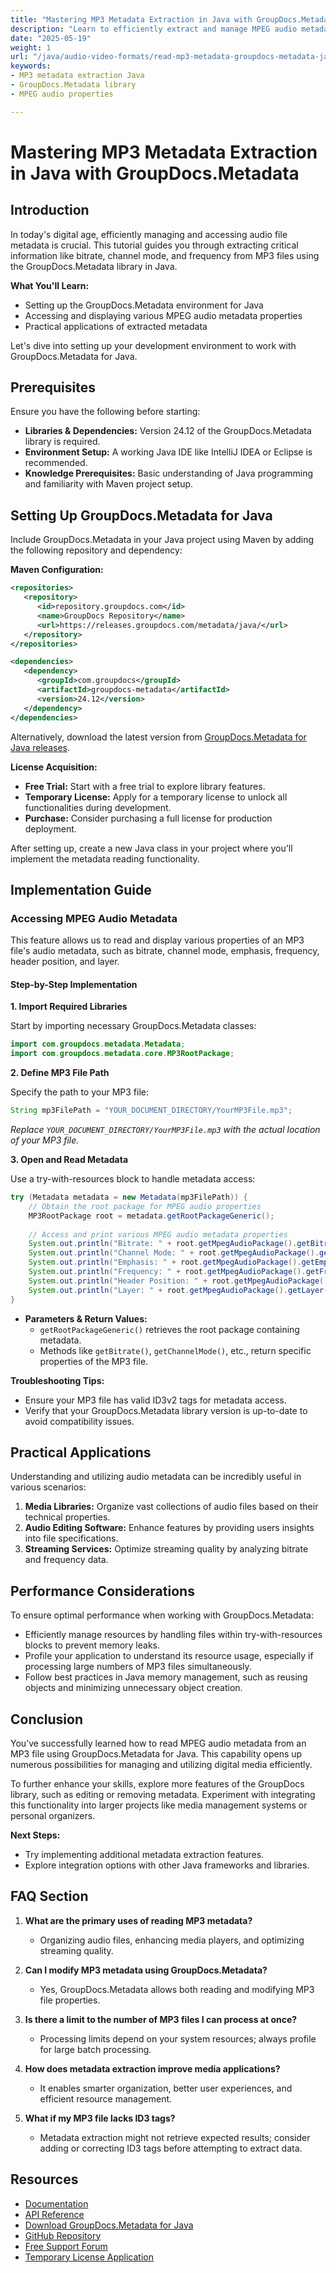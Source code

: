 ```yaml
---
title: "Mastering MP3 Metadata Extraction in Java with GroupDocs.Metadata"
description: "Learn to efficiently extract and manage MPEG audio metadata from MP3 files using the powerful GroupDocs.Metadata library for Java."
date: "2025-05-19"
weight: 1
url: "/java/audio-video-formats/read-mp3-metadata-groupdocs-metadata-java/"
keywords:
- MP3 metadata extraction Java
- GroupDocs.Metadata library
- MPEG audio properties

---
```



# Mastering MP3 Metadata Extraction in Java with GroupDocs.Metadata

## Introduction

In today's digital age, efficiently managing and accessing audio file metadata is crucial. This tutorial guides you through extracting critical information like bitrate, channel mode, and frequency from MP3 files using the GroupDocs.Metadata library in Java.

**What You'll Learn:**

- Setting up the GroupDocs.Metadata environment for Java
- Accessing and displaying various MPEG audio metadata properties
- Practical applications of extracted metadata

Let's dive into setting up your development environment to work with GroupDocs.Metadata for Java.

## Prerequisites

Ensure you have the following before starting:

- **Libraries & Dependencies:** Version 24.12 of the GroupDocs.Metadata library is required.
- **Environment Setup:** A working Java IDE like IntelliJ IDEA or Eclipse is recommended.
- **Knowledge Prerequisites:** Basic understanding of Java programming and familiarity with Maven project setup.

## Setting Up GroupDocs.Metadata for Java

Include GroupDocs.Metadata in your Java project using Maven by adding the following repository and dependency:

**Maven Configuration:**

```xml
<repositories>
   <repository>
      <id>repository.groupdocs.com</id>
      <name>GroupDocs Repository</name>
      <url>https://releases.groupdocs.com/metadata/java/</url>
   </repository>
</repositories>

<dependencies>
   <dependency>
      <groupId>com.groupdocs</groupId>
      <artifactId>groupdocs-metadata</artifactId>
      <version>24.12</version>
   </dependency>
</dependencies>
```

Alternatively, download the latest version from [GroupDocs.Metadata for Java releases](https://releases.groupdocs.com/metadata/java/).

**License Acquisition:**

- **Free Trial:** Start with a free trial to explore library features.
- **Temporary License:** Apply for a temporary license to unlock all functionalities during development.
- **Purchase:** Consider purchasing a full license for production deployment.

After setting up, create a new Java class in your project where you'll implement the metadata reading functionality.

## Implementation Guide

### Accessing MPEG Audio Metadata

This feature allows us to read and display various properties of an MP3 file's audio metadata, such as bitrate, channel mode, emphasis, frequency, header position, and layer.

#### Step-by-Step Implementation

**1. Import Required Libraries**

Start by importing necessary GroupDocs.Metadata classes:

```java
import com.groupdocs.metadata.Metadata;
import com.groupdocs.metadata.core.MP3RootPackage;
```

**2. Define MP3 File Path**

Specify the path to your MP3 file:

```java
String mp3FilePath = "YOUR_DOCUMENT_DIRECTORY/YourMP3File.mp3";
```
*Replace `YOUR_DOCUMENT_DIRECTORY/YourMP3File.mp3` with the actual location of your MP3 file.*

**3. Open and Read Metadata**

Use a try-with-resources block to handle metadata access:

```java
try (Metadata metadata = new Metadata(mp3FilePath)) {
    // Obtain the root package for MPEG audio properties
    MP3RootPackage root = metadata.getRootPackageGeneric();
    
    // Access and print various MPEG audio metadata properties
    System.out.println("Bitrate: " + root.getMpegAudioPackage().getBitrate());
    System.out.println("Channel Mode: " + root.getMpegAudioPackage().getChannelMode());
    System.out.println("Emphasis: " + root.getMpegAudioPackage().getEmphasis());
    System.out.println("Frequency: " + root.getMpegAudioPackage().getFrequency());
    System.out.println("Header Position: " + root.getMpegAudioPackage().getHeaderPosition());
    System.out.println("Layer: " + root.getMpegAudioPackage().getLayer());
}
```

- **Parameters & Return Values:** 
  - `getRootPackageGeneric()` retrieves the root package containing metadata.
  - Methods like `getBitrate()`, `getChannelMode()`, etc., return specific properties of the MP3 file.

**Troubleshooting Tips:**

- Ensure your MP3 file has valid ID3v2 tags for metadata access.
- Verify that your GroupDocs.Metadata library version is up-to-date to avoid compatibility issues.

## Practical Applications

Understanding and utilizing audio metadata can be incredibly useful in various scenarios:

1. **Media Libraries:** Organize vast collections of audio files based on their technical properties.
2. **Audio Editing Software:** Enhance features by providing users insights into file specifications.
3. **Streaming Services:** Optimize streaming quality by analyzing bitrate and frequency data.

## Performance Considerations

To ensure optimal performance when working with GroupDocs.Metadata:

- Efficiently manage resources by handling files within try-with-resources blocks to prevent memory leaks.
- Profile your application to understand its resource usage, especially if processing large numbers of MP3 files simultaneously.
- Follow best practices in Java memory management, such as reusing objects and minimizing unnecessary object creation.

## Conclusion

You’ve successfully learned how to read MPEG audio metadata from an MP3 file using GroupDocs.Metadata for Java. This capability opens up numerous possibilities for managing and utilizing digital media efficiently.

To further enhance your skills, explore more features of the GroupDocs library, such as editing or removing metadata. Experiment with integrating this functionality into larger projects like media management systems or personal organizers.

**Next Steps:**

- Try implementing additional metadata extraction features.
- Explore integration options with other Java frameworks and libraries.

## FAQ Section

1. **What are the primary uses of reading MP3 metadata?**
   - Organizing audio files, enhancing media players, and optimizing streaming quality.

2. **Can I modify MP3 metadata using GroupDocs.Metadata?**
   - Yes, GroupDocs.Metadata allows both reading and modifying MP3 file properties.

3. **Is there a limit to the number of MP3 files I can process at once?**
   - Processing limits depend on your system resources; always profile for large batch processing.

4. **How does metadata extraction improve media applications?**
   - It enables smarter organization, better user experiences, and efficient resource management.

5. **What if my MP3 file lacks ID3 tags?**
   - Metadata extraction might not retrieve expected results; consider adding or correcting ID3 tags before attempting to extract data.

## Resources

- [Documentation](https://docs.groupdocs.com/metadata/java/)
- [API Reference](https://reference.groupdocs.com/metadata/java/)
- [Download GroupDocs.Metadata for Java](https://releases.groupdocs.com/metadata/java/)
- [GitHub Repository](https://github.com/groupdocs-metadata/GroupDocs.Metadata-for-Java)
- [Free Support Forum](https://forum.groupdocs.com/c/metadata/)
- [Temporary License Application](https://purchase.groupdocs.com/temporary-license/)

